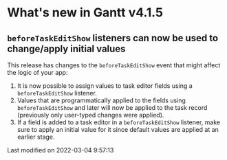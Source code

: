 # What's new in Gantt v4.1.5

## `beforeTaskEditShow` listeners can now be used to change/apply initial values

This release has changes to the `beforeTaskEditShow` event that might affect the logic of your app:
1. It is now possible to assign values to task editor fields using a `beforeTaskEditShow` listener.
2. Values that are programmatically applied to the fields using `beforeTaskEditShow` and later will now be applied to the task record (previously only user-typed changes were applied).
3. If a field is added to a task editor in a `beforeTaskEditShow` listener, make sure to apply an initial value for it since default values are applied at an earlier stage.


<p class="last-modified">Last modified on 2022-03-04 9:57:13</p>